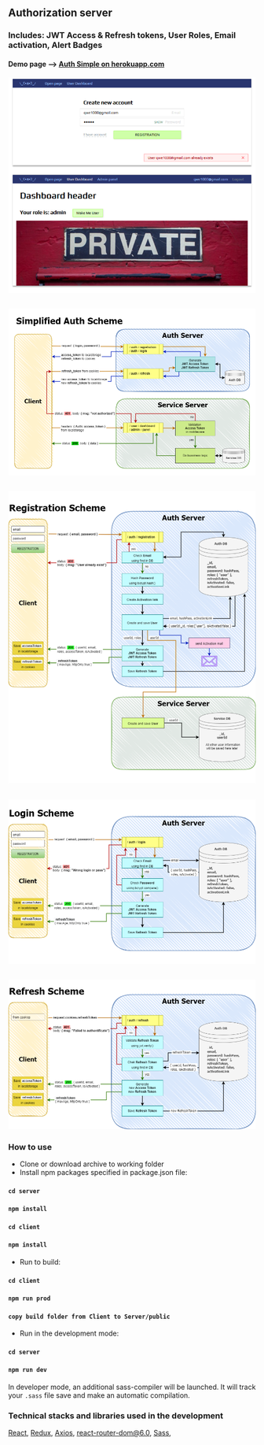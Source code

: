## Authorization server

### Includes: JWT Access & Refresh tokens, User Roles, Email activation, Alert Badges

#### Demo page --> [Auth Simple on herokuapp.com](https://authsimple.herokuapp.com/)

![](client/src/assets/img/scr-auth.png "auth main page")

##

![](client/src/assets/img/scr-auth-diagram-01.png "Simplified Auth Scheme")

##

![](client/src/assets/img/scr-auth-diagram-02.png "Registration Scheme")

##

![](client/src/assets/img/scr-auth-diagram-03.png "Login Scheme")

##

![](client/src/assets/img/scr-auth-diagram-04.png "Refresh Scheme")

### How to use

- Сlone or download archive to working folder
- Install npm packages specified in package.json file:

#### `cd server`

#### `npm install`

#### `cd client`

#### `npm install`

- Run to build:

#### `cd client`

#### `npm run prod`

#### `copy build folder from Client to Server/public`

- Run in the development mode:

#### `cd server`

#### `npm run dev`

In developer mode, an additional sass-compiler will be launched. It will track your `.sass` file save and make an
automatic compilation.

### Technical stacks and libraries used in the development

[React](https://www.npmjs.com/package/react), [Redux](https://www.npmjs.com/package/redux),
[Axios](https://www.npmjs.com/package/axios), [react-router-dom@6.0](https://www.npmjs.com/package/react-router-dom),
[Sass](https://www.npmjs.com/package/node-sass),
